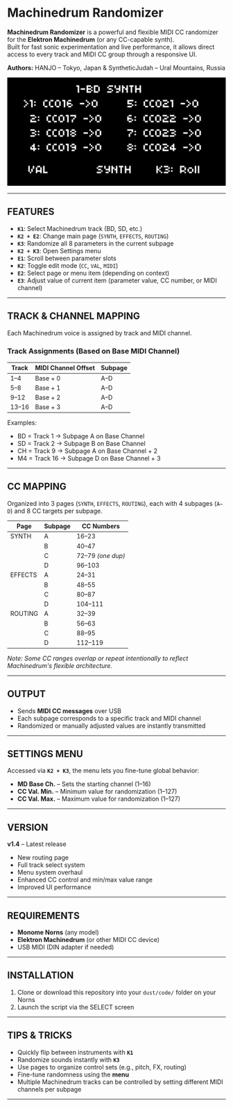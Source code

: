 # **Machinedrum Randomizer**

**Machinedrum Randomizer** is a powerful and flexible MIDI CC randomizer for the **Elektron Machinedrum** (or any CC-capable synth).  
Built for fast sonic experimentation and live performance, it allows direct access to every track and MIDI CC group through a responsive UI.

**Authors:** HANJO – Tokyo, Japan & SyntheticJudah – Ural Mountains, Russia

![Machinedrum Randomizer Screenshot](./MDPatch.png)

---

## **FEATURES**

- **`K1`**: Select Machinedrum track (BD, SD, etc.)
- **`K2 + E2`**: Change main page (`SYNTH`, `EFFECTS`, `ROUTING`)
- **`K3`**: Randomize all 8 parameters in the current subpage
- **`K2 + K3`**: Open Settings menu
- **`E1`**: Scroll between parameter slots
- **`K2`**: Toggle edit mode (`CC`, `VAL`, `MIDI`)
- **`E2`**: Select page or menu item (depending on context)
- **`E3`**: Adjust value of current item (parameter value, CC number, or MIDI channel)

---

## **TRACK & CHANNEL MAPPING**

Each Machinedrum voice is assigned by track and MIDI channel.

### Track Assignments (Based on Base MIDI Channel)

| Track     | MIDI Channel Offset | Subpage |
|-----------|---------------------|---------|
| 1–4       | Base + 0            | A–D     |
| 5–8       | Base + 1            | A–D     |
| 9–12      | Base + 2            | A–D     |
| 13–16     | Base + 3            | A–D     |

Examples:

- BD = Track 1 → Subpage A on Base Channel  
- SD = Track 2 → Subpage B on Base Channel  
- CH = Track 9 → Subpage A on Base Channel + 2  
- M4 = Track 16 → Subpage D on Base Channel + 3  

---

## **CC MAPPING**

Organized into 3 pages (`SYNTH`, `EFFECTS`, `ROUTING`), each with 4 subpages (`A–D`) and 8 CC targets per subpage.

| Page     | Subpage | CC Numbers       |
|----------|---------|------------------|
| SYNTH    | A       | 16–23            |
|          | B       | 40–47            |
|          | C       | 72–79 *(one dup)*|
|          | D       | 96–103           |
| EFFECTS  | A       | 24–31            |
|          | B       | 48–55            |
|          | C       | 80–87            |
|          | D       | 104–111          |
| ROUTING  | A       | 32–39            |
|          | B       | 56–63            |
|          | C       | 88–95            |
|          | D       | 112–119          |

*Note: Some CC ranges overlap or repeat intentionally to reflect Machinedrum's flexible architecture.*

---

## **OUTPUT**

- Sends **MIDI CC messages** over USB
- Each subpage corresponds to a specific track and MIDI channel
- Randomized or manually adjusted values are instantly transmitted

---

## **SETTINGS MENU**

Accessed via **`K2 + K3`**, the menu lets you fine-tune global behavior:

- **MD Base Ch.** – Sets the starting channel (1–16)
- **CC Val. Min.** – Minimum value for randomization (1–127)
- **CC Val. Max.** – Maximum value for randomization (1–127)

---

## **VERSION**

**v1.4** – Latest release  
- New routing page  
- Full track select system  
- Menu system overhaul  
- Enhanced CC control and min/max value range  
- Improved UI performance

---

## **REQUIREMENTS**

- **Monome Norns** (any model)
- **Elektron Machinedrum** (or other MIDI CC device)
- USB MIDI (DIN adapter if needed)

---

## **INSTALLATION**

1. Clone or download this repository into your `dust/code/` folder on your Norns
2. Launch the script via the SELECT screen

---

## **TIPS & TRICKS**

- Quickly flip between instruments with **`K1`**
- Randomize sounds instantly with **`K3`**
- Use pages to organize control sets (e.g., pitch, FX, routing)
- Fine-tune randomness using the **menu**
- Multiple Machinedrum tracks can be controlled by setting different MIDI channels per subpage

---
